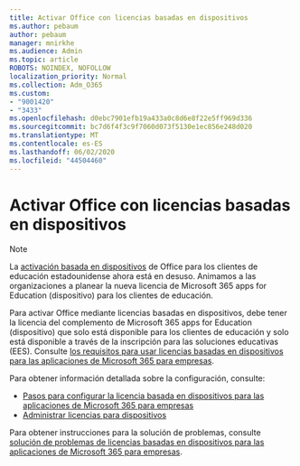 ```yaml
---
title: Activar Office con licencias basadas en dispositivos
ms.author: pebaum
author: pebaum
manager: mnirkhe
ms.audience: Admin
ms.topic: article
ROBOTS: NOINDEX, NOFOLLOW
localization_priority: Normal
ms.collection: Adm_O365
ms.custom:
- "9001420"
- "3433"
ms.openlocfilehash: d0ebc7901efb19a433a0c8d6e8f22e5ff969d336
ms.sourcegitcommit: bc7d6f4f3c9f7060d073f5130e1ec856e248d020
ms.translationtype: MT
ms.contentlocale: es-ES
ms.lasthandoff: 06/02/2020
ms.locfileid: "44504460"
---
```

# <a name="activating-office-using-device-based-licensing"></a>Activar Office con licencias basadas en dispositivos

> [!NOTE]
> La [activación basada en dispositivos](https://aka.ms/officedba) de Office para los clientes de educación estadounidense ahora está en desuso. Animamos a las organizaciones a planear la nueva licencia de Microsoft 365 apps for Education (dispositivo) para los clientes de educación.

Para activar Office mediante licencias basadas en dispositivos, debe tener la licencia del complemento de Microsoft 365 apps for Education (dispositivo) que solo está disponible para los clientes de educación y solo está disponible a través de la inscripción para las soluciones educativas (EES). Consulte [los requisitos para usar licencias basadas en dispositivos para las aplicaciones de Microsoft 365 para empresas](https://docs.microsoft.com/deployoffice/device-based-licensing#requirements-for-using-device-based-licensing-for-microsoft-365-apps-for-enterprise).


Para obtener información detallada sobre la configuración, consulte:

- [Pasos para configurar la licencia basada en dispositivos para las aplicaciones de Microsoft 365 para empresas](https://docs.microsoft.com/deployoffice/device-based-licensing#steps-to-configure-device-based-licensing-for-microsoft-365-apps-for-enterprise)
- [Administrar licencias para dispositivos](https://docs.microsoft.com/microsoft-365/admin/misc/manage-licenses-for-devices)

Para obtener instrucciones para la solución de problemas, consulte [solución de problemas de licencias basadas en dispositivos para las aplicaciones de Microsoft 365 para empresas](https://docs.microsoft.com/deployoffice/device-based-licensing#troubleshoot-device-based-licensing-for-microsoft-365-apps-for-enterprise).

